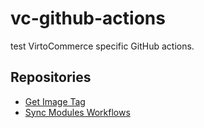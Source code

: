 # vc-github-actions

test
VirtoCommerce specific GitHub actions.

## Repositories

* [Get Image Tag](/get-image-tag/README.md)
* [Sync Modules Workflows](/sync-module-cicd/README.md)